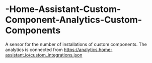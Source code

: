 # -Home-Assistant-Custom-Component-Analytics-Custom-Components
A sensor for the number of installations of custom components. The analytics is connected from https://analytics.home-assistant.io/custom_integrations.json
